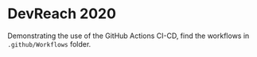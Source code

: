 # DevReach 2020

Demonstrating the use of the GitHub Actions CI-CD, find the workflows in `.github/Workflows` folder.

